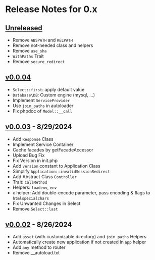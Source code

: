 # Release Notes for 0.x

## [Unreleased](https://github.com/parsa-mostafaie/pluslib/compare/v0.0.04...master)

- Remove `ABSPATH` and `RELPATH`
- Remove not-needed class and helpers
- Remove `use_sha`
- `WithPaths` Trait
- Remove `secure_redirect`

## [v0.0.04](https://github.com/parsa-mostafaie/pluslib/compare/v0.0.03...v0.0.0.04)

- `Select::first`: apply default value
- `Database\DB`: Custom engine (mysql, ...)
- Implement `ServiceProvider`
- Use `join_paths` in autoloader
- Fix phpdoc of `Model::__call`

## [v0.0.03](https://github.com/parsa-mostafaie/pluslib/compare/v0.0.02...v0.0.03) - 8/29/2024

- Add `Response` Class
- Implement Service Container
- Cache facades by getFacadeAccessor
- Upload Bug Fix
- Fix Version in init.php
- Add `version` constant to Application Class
- Simplify `Application::invalidSessionRedirect`
- Add Abstract Class `Controller`
- Trait: `CallMethod`
- Helpers: `loadenv`, `env`
- `e` helper: Add double-encode parameter, pass encoding & flags to `htmlspecialchars`
- Fix Unwanted Changes in Select
- Remove `Select::last`

## [v0.0.02](https://github.com/parsa-mostafaie/pluslib/compare/v0.0.01...v0.0.02) - 8/26/2024

- Add `asset` (with customizable directory) and `join_paths` Helpers
- Automatically create new application if not created in `app` helper
- Add `any` method to router
- Remove \_\_autoload.txt
